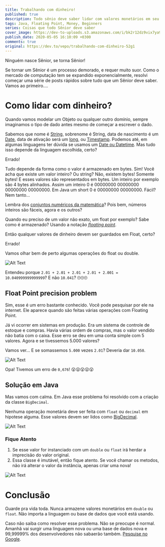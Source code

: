 ```yaml
---
title: Trabalhando com dinheiro!
published: true
description: Todo sênio deve saber lidar com valores monetários em seu código. Não sabe? Tem ensino! 😀
tags: Java, Floating Point, Money, Beginners
series: Coisas que todo Sênior deve saber
cover_image: https://dev-to-uploads.s3.amazonaws.com/i/bk2r12dz9vix7ya9ee2f.jpg
publish_date: 2020-05-05 16:10:09 +0300
comments: true
original: https://dev.to/vepo/trabalhando-com-dinheiro-52g1
---
```


Ninguém nasce Sênior, se torna Sênior! 

Se tornar um Sênior é um processo demorado, e requer muito suor. Como o mercado de computação tem se expandido exponencialmente, resolvi começar uma série de posts rápidos sobre tudo que um Sênior deve saber. Vamos ao primeiro....

# Como lidar com dinheiro?

Quando vamos modelar um Objeto ou qualquer outro domínio, sempre imaginamos o tipo de dado antes mesmo de começar a escrever o dado. 

Sabemos que nome é [String](https://docs.oracle.com/en/java/javase/11/docs/api/java.base/java/lang/String.html), sobrenome é String, data de nascimento é um [Date](https://docs.oracle.com/en/java/javase/11/docs/api/java.base/java/util/Date.html), data de ativação será um [long](https://docs.oracle.com/en/java/javase/11/docs/api/java.base/java/lang/System.html#currentTimeMillis()), ou [Timestamp](https://docs.mongodb.com/manual/reference/bson-types/#timestamps). Podemos até, em algumas linguagens ter dúvida se usamos um [Date ou Datetime](https://dev.mysql.com/doc/refman/8.0/en/datetime.html). Mas tudo isso depende da linguagem escolhida, certo? 

Errado!

Tudo depende da forma como o valor é armazenado em bytes. Sim! Você acha que existe um valor inteiro? Ou string? Não, existem bytes! Somente bytes! E esses valores são representados em bytes. Um inteiro por exemplo são 4 bytes alinhados. Assim um inteiro 0 é 00000000 00000000 00000000 00000000. Em Java um short 0 é 00000000 00000000. Fácil? Nem tanto...

Lembra dos [conjuntos numéricos da matemática](hhttps://pt.wikipedia.org/wiki/N%C3%BAmero#Conjuntos_num%C3%A9ricos)? Pois bem, números inteiros são fáceis, agora e os outros?

Quando eu preciso de um valor não exato, um float por exemplo? Sabe como é armazenado? Usando a notação _[floating point](https://pt.wikipedia.org/wiki/V%C3%ADrgula_flutuante)_.

Então qualquer valores de dinheiro devem ser guardados em Float, certo? 

Errado!

Vamos olhar bem de perto algumas operações do float ou double.


![Alt Text](https://dev-to-uploads.s3.amazonaws.com/i/sf352axsulk7dvwb1lsp.png)

Entendeu porque `2.01 + 2.01 + 2.01 + 2.01 + 2.001 = 10.040999999999999`? E não `‭10.041‬`? 🙄🙄🙄

## Float Point precision problem

Sim, esse é um erro bastante conhecido. Você pode pesquisar por ele na internet. Ele aparece quando são feitas várias operações com Floating Point. 

Já vi ocorrer em sistemas em produção. Era um sistema de controle de estoque e compras. Havia várias ordem de compras, mas o valor vendido não batia com o caixa. Esse erro se deu em uma conta simple com 5 valores. Agora e se tivessemos 5.000 valores?

Vamos ver... E se somassemos `5.000` vezes `2.01`? Deveria dar `10.050`.

![Alt Text](https://dev-to-uploads.s3.amazonaws.com/i/hz8c16fl3d4gg0bifxp5.png)

Opa! Tivemos um erro de `0,676`! 😮😮😮😮😮

## Solução em Java

Mas vamos com calma. Em Java esse problema foi resolvido com a criação da classe `BigDecimal`. 

Nenhuma operação monetária deve ser feita com `float` ou `decimal` em hipotese alguma. Esse valores devem ser lidos como [BigDecimal](https://docs.oracle.com/javase/7/docs/api/java/math/BigDecimal.html). 

![Alt Text](https://dev-to-uploads.s3.amazonaws.com/i/mqsny7pz70a1tglj2pms.png)

### Fique Atento

1. Se esse valor for instanciado com um `double` ou `float` irá herdar a imprecisão do valor original.
2. Essa classe é imutável, então fique atento. Se você chamar os metodos, não irá alterar o valor da instância, apenas criar uma nova!


![Alt Text](https://dev-to-uploads.s3.amazonaws.com/i/e7822k278vxr9gdeyc0p.png)

# Conclusão

Guarde pra vida toda. Nunca armazene valores monetários em `double` ou `float`. Não importa a linguagem ou base de dados que você está usando.

Caso não saiba como resolver esse problema. Não se preocupe é normal. Amanhã vai surgir uma linguagem nova ou uma base de dados nova e 99,99999% dos desenvolvedores não sabaerão também. [Pesquise no Google](http://letmegooglethat.com/?q=cobol+floating+point+precision).
